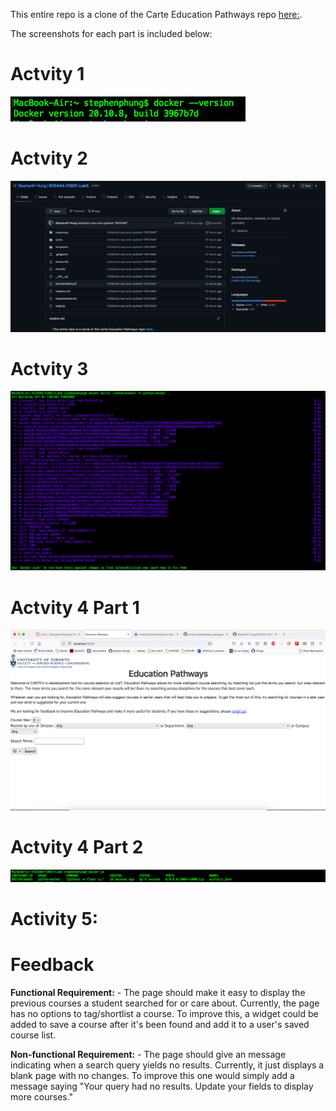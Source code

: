 This entire repo is a clone of the Carte Education Pathways repo [here:](https://github.com/nelaturuk/education_pathways).

The screenshots for each part is included below:

# Actvity 1 

![Activity_1](screenshots/Lab3-Part1.png)

# Actvity 2 

![Activity_2](screenshots/Lab3-Part2.png)

# Actvity 3 

![Activity_3](screenshots/Lab3-Part3.png)

# Actvity 4 Part 1 

![Activity_4_1](screenshots/Lab3-Part4-1.png)

# Actvity 4 Part 2 

![Activity_4_2](screenshots/Lab3-Part4-2.png)

# Activity 5:

# Feedback

__Functional Requirement:__
    - The page should make it easy to display the previous courses a student searched for or care about. Currently, the page has no options to tag/shortlist a course. To improve this, a widget could be added to save a course after it's been found and add it to a user's saved course list.

__Non-functional Requirement:__
    - The page should give an message indicating when a search query yields no results. Currently, it just displays a blank page with no changes. To improve this one would simply add a message saying "Your query had no results. Update your fields to display more courses."